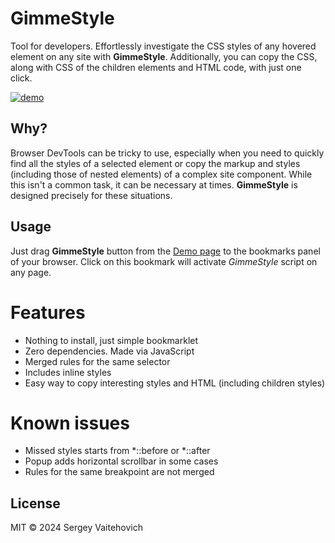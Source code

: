 # GimmeStyle

Tool for developers.
Effortlessly investigate the CSS styles of any hovered element on any site with **GimmeStyle**.
Additionally, you can copy the CSS, along with CSS of the children elements and HTML code, with just one click.

[![demo](https://github.com/SW999/gimme-style/assets/3176886/1d07f1fd-ad78-4a2d-987b-9844ba61c3c1)](https://sw999.github.io/gimme-style/)

## Why?

Browser DevTools can be tricky to use, especially when you need to quickly find all the styles of a selected element or copy the markup and styles (including those of nested elements) of a complex site component.
While this isn't a common task, it can be necessary at times. **GimmeStyle** is designed precisely for these situations.

## Usage

Just drag **GimmeStyle** button from the [Demo page](https://sw999.github.io/gimme-style/) to the bookmarks panel of your browser.
Click on this bookmark will activate *GimmeStyle* script on any page.

# Features

* Nothing to install, just simple bookmarklet
* Zero dependencies. Made via JavaScript
* Merged rules for the same selector
* Includes inline styles
* Easy way to copy interesting styles and HTML (including children styles)

# Known issues

* Missed styles starts from *::before or *::after
* Popup adds horizontal scrollbar in some cases
* Rules for the same breakpoint are not merged

## License

MIT © 2024 Sergey Vaitehovich
